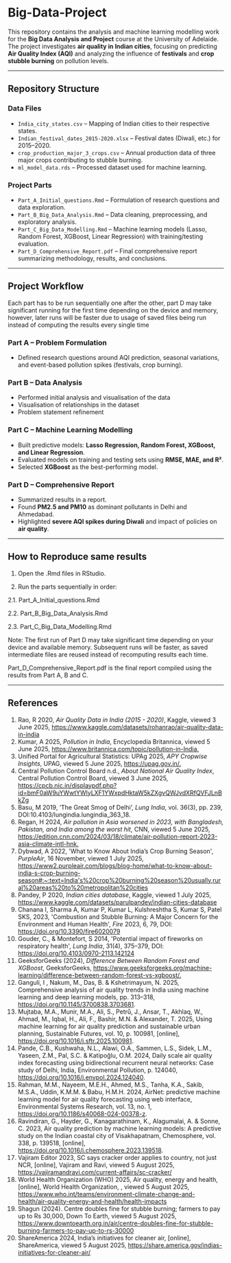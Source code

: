# Big-Data-Project

This repository contains the analysis and machine learning modelling work for the **Big Data Analysis and Project** course at the University of Adelaide.  
The project investigates **air quality in Indian cities**, focusing on predicting **Air Quality Index (AQI)** and analyzing the influence of **festivals** and **crop stubble burning** on pollution levels.

---

## Repository Structure

### Data Files
- `India_city_states.csv` – Mapping of Indian cities to their respective states.
- `Indian_festival_dates_2015-2020.xlsx` – Festival dates (Diwali, etc.) for 2015–2020.
- `crop_production_major_3_crops.csv` – Annual production data of three major crops contributing to stubble burning.
- `ml_model_data.rds` – Processed dataset used for machine learning.

### Project Parts
- `Part_A_Initial_questions.Rmd` – Formulation of research questions and data exploration.
- `Part_B_Big_Data_Analysis.Rmd` – Data cleaning, preprocessing, and exploratory analysis.
- `Part_C_Big_Data_Modelling.Rmd` – Machine learning models (Lasso, Random Forest, XGBoost, Linear Regression) with training/testing evaluation.
- `Part_D_Comprehensive_Report.pdf` – Final comprehensive report summarizing methodology, results, and conclusions.

---

## Project Workflow
Each part has to be run sequentially one after the other, part D may take significant running for the first time depending on the device and memory, however, later runs will be faster due to usage of saved files being run instead of computing the results every single time  
### Part A – Problem Formulation  
- Defined research questions around AQI prediction, seasonal variations, and event-based pollution spikes (festivals, crop burning).

### Part B – Data Analysis  
- Performed initial analysis and visualisation of the data 
- Visualisation of relationships in the dataset 
- Problem statement refinement

### Part C – Machine Learning Modelling  
- Built predictive models: **Lasso Regression, Random Forest, XGBoost, and Linear Regression**.  
- Evaluated models on training and testing sets using **RMSE, MAE, and R²**.  
- Selected **XGBoost** as the best-performing model.

### Part D – Comprehensive Report  
- Summarized results in a report.  
- Found **PM2.5 and PM10** as dominant pollutants in Delhi and Ahmedabad.  
- Highlighted **severe AQI spikes during Diwali** and impact of policies on **air quality**.
---

## How to Reproduce same results 
1. Open the .Rmd files in RStudio.

2. Run the parts sequentially in order:

 2.1. Part_A_Initial_questions.Rmd

 2.2. Part_B_Big_Data_Analysis.Rmd

 2.3. Part_C_Big_Data_Modelling.Rmd 

Note: The first run of Part D may take significant time depending on your device and available memory.
Subsequent runs will be faster, as saved intermediate files are reused instead of recomputing results each time.

Part_D_Comprehensive_Report.pdf is the final report compiled using the results from Part A, B and C.

---
## References
 
1.	Rao, R 2020, _Air Quality Data in India (2015 - 2020)_, Kaggle, viewed 3 June 2025, <https://www.kaggle.com/datasets/rohanrao/air-quality-data-in-india>
2.	Kumar, A 2025, _Pollution in India_, Encyclopedia Britannica, viewed 5 June 2025, <https://www.britannica.com/topic/pollution-in-India.>
3.	Unified Portal for Agricultural Statistics: UPAg 2025, _APY Cropwise Insights_, UPAG, viewed 5 June 2025, <https://upag.gov.in/.>
4.	Central Pollution Control Board n.d., _About National Air Quality Index_, Central Pollution Control Board, viewed 3 June 2025, <https://cpcb.nic.in/displaypdf.php?id=bmF0aW9uYWwtYWlyLXF1YWxpdHktaW5kZXgvQWJvdXRfQVFJLnBkZg>
5.	Basu, M 2019, ‘The Great Smog of Delhi’, _Lung India_, vol. 36(3), pp. 239, DOI:10.4103/lungindia.lungindia_363_18.
6.	Regan, H 2024, _Air pollution in Asia worsened in 2023, with Bangladesh, Pakistan, and India among the worst hit_, CNN, viewed 5 June 2025, <https://edition.cnn.com/2024/03/18/climate/air-pollution-report-2023-asia-climate-intl-hnk.>
7.	Dybwad, A 2022, 'What to Know About India’s Crop Burning Season', _PurpleAir_, 16 November, viewed 1 July 2025, <https://www2.purpleair.com/blogs/blog-home/what-to-know-about-india-s-crop-burning-season#:~:text=India's%20crop%20burning%20season%20usually,rural%20areas%20to%20metropolitan%20cities>
8.	Pandey, P 2020, _Indian cities database_, Kaggle, viewed 1 July 2025, <https://www.kaggle.com/datasets/parulpandey/indian-cities-database>
9.	Chanana I, Sharma A, Kumar P, Kumar L, Kulshreshtha S, Kumar S, Patel SKS, 2023, 'Combustion and Stubble Burning: A Major Concern for the Environment and Human Health', _Fire_ 2023, 6, 79, DOI: https://doi.org/10.3390/fire6020079
10.	Gouder, C., & Montefort, S 2014, 'Potential impact of fireworks on respiratory health', _Lung India_, 31(4), 375–379, DOI: https://doi.org/10.4103/0970-2113.142124
11.	GeeksforGeeks (2024), _Difference Between Random Forest and XGBoost_, GeeksforGeeks, <https://www.geeksforgeeks.org/machine-learning/difference-between-random-forest-vs-xgboost/.>
12.	Ganguli, I , Nakum, M., Das, B. & Kshetrimayum, N. 2025, Comprehensive analysis of air quality trends in India using machine learning and deep learning models, pp. 313–318, https://doi.org/10.1145/3700838.3703681.
13.	Mujtaba, M.A., Munir, M.A., Ali, S., Petrů, J., Ansar, T., Akhlaq, W., Ahmad, M., Iqbal, H., Ali, F., Bashir, M.N. & Alexander, T. 2025, Using machine learning for air quality prediction and sustainable urban planning, Sustainable Futures, vol. 10, p. 100981, [online], https://doi.org/10.1016/j.sftr.2025.100981.
14.	Pande, C.B., Kushwaha, N.L., Alawi, O.A., Sammen, L.S., Sidek, L.M., Yaseen, Z.M., Pal, S.C. & Katipoğlu, O.M. 2024, Daily scale air quality index forecasting using bidirectional recurrent neural networks: Case study of Delhi, India, Environmental Pollution, p. 124040, https://doi.org/10.1016/j.envpol.2024.124040.
15.	Rahman, M.M., Nayeem, M.E.H., Ahmed, M.S., Tanha, K.A., Sakib, M.S.A., Uddin, K.M.M. & Babu, H.M.H. 2024, AirNet: predictive machine learning model for air quality forecasting using web interface, Environmental Systems Research, vol. 13, no. 1, https://doi.org/10.1186/s40068-024-00378-z.
16.	Ravindiran, G., Hayder, G., Kanagarathinam, K., Alagumalai, A. & Sonne, C. 2023, Air quality prediction by machine learning models: A predictive study on the Indian coastal city of Visakhapatnam, Chemosphere, vol. 338, p. 139518, [online], https://doi.org/10.1016/j.chemosphere.2023.139518.
17.	Vajiram Editor 2023, SC says cracker order applies to country, not just NCR, [online], Vajiram and Ravi, viewed 5 August 2025,  https://vajiramandravi.com/current-affairs/sc-cracker/ 
18.	World Health Organization (WHO) 2025, Air quality, energy and health, [online], World Health Organization, , viewed 5 August 2025, https://www.who.int/teams/environment-climate-change-and-health/air-quality-energy-and-health/health-impacts 
19.	Shagun (2024). Centre doubles fine for stubble burning; farmers to pay up to Rs 30,000, Down To Earth, viewed 5 August 2025, https://www.downtoearth.org.in/air/centre-doubles-fine-for-stubble-burning-farmers-to-pay-up-to-rs-30000 
20.	ShareAmerica 2024, India’s initiatives for cleaner air, [online], ShareAmerica, viewed 5 August 2025, https://share.america.gov/indias-initiatives-for-cleaner-air/ 







